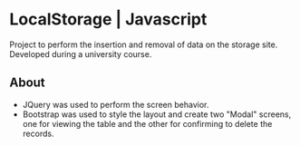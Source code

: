 # LocalStorage | Javascript

Project to perform the insertion and removal of data on the storage site. Developed during a university course.

## About
- JQuery was used to perform the screen behavior.
- Bootstrap was used to style the layout and create two "Modal" screens, one for viewing the table and the other for confirming to delete the records.
